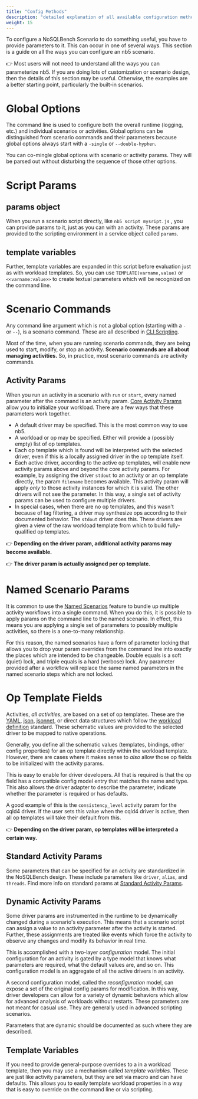 ```yaml
---
title: "Config Methods"
description: "detailed explanation of all available configuration methods in nb5"
weight: 15
---
```


To configure a NoSQLBench Scenario to do something useful, you have to provide parameters to it.
This can occur in one of several ways. This section is a guide on all the ways you can 
configure an nb5 scenario.

👉 Most users will not need to understand all the ways you can parameterize nb5. If you are doing 
lots of customization or scenario design, then the details of this section may be useful. 
Otherwise, the examples are a better starting point, particularly the built-in scenarios. 

# Global Options

The command line is used to configure both the overall runtime (logging, etc.) and
individual scenarios or activities. Global options can be distinguished from scenario commands and
their parameters because global options always start with a `-single` or `--double-hyphen`.

You can co-mingle global options with scenario or activity params. They will be parsed out 
without disturbing the sequence of those other options.

# Script Params

## params object

When you run a scenario script directly, like `nb5 script mysript.js` , you can provide 
params to it, just as you can with an activity. These params are provided to the scripting 
environment in a service object called `params`.

## template variables

Further, template variables are expanded in this script before evaluation just as with workload 
templates. So, you can use `TEMPLATE(varname,value)` or `<<varname:value>>` to create textual 
parameters which will be recognized on the command line.

# Scenario Commands

Any command line argument which is not a global option (starting with a `-` or `--`), is a 
scenario command. These are all described in [CLI Scripting](@/user-guide/cli-scripting.md). 

Most of the time, when you are running scenario commands, they are being used to start, modify, 
or stop an activity. **Scenario commands are all about managing activities.** So, in practice, 
most scenario commands are activity commands.

## Activity Params

When you run an activity in a scenario with `run` or `start`, every named parameter after the
command is an activity param. [Core Activity Params](@/user-guide/core-activity-params.md) 
allow you to initialize your workload. There are a few ways that these parameters work together.

- A default driver may be specified. This is the most common way to use nb5.
- A workload or op may be specified. Either will provide a (possibly empty) list of op templates.
- Each op template which is found will be interpreted with the selected driver, even if this is 
  a locally assigned driver in the op template itself.
- Each active driver, according to the active op templates, will enable new activity params 
  above and beyond the core activity params. For example, by assigning the driver `stdout` to an 
  activity or an op template directly, the param `filename` becomes available. This activity 
  param will apply *only* to those activity instances for which it is valid. The other drivers 
  will not see the parameter. In this way, a single set of activity params can be used to 
  configure multiple drivers.
- In special cases, when there are no op templates, and this wasn't because of tag filtering, a 
  driver may synthesize ops according to their documented behavior. The `stdout` driver does 
  this. These drivers are given a view of the raw workload template from which to build 
  fully-qualified op templates.

👉 **Depending on the driver param, additional activity params may become available.**

👉 **The driver param is actually assigned per op template.**

# Named Scenario Params

It is common to use the [Named Scenarios](@/workloads-101/11-named-scenarios.md) 
feature to 
bundle up multiple activity workflows into a single command. When you do this, it is 
possible to apply params on the command line to the named scenario. In effect, this means you are 
applying a single set of parameters to possibly multiple activities, so there is a one-to-many 
relationship.

For this reason, the named scenarios have a form of parameter locking that allows you to drop 
your param overrides from the command line into exactly the places which are intended to be 
changeable. Double equals is a soft (quiet) lock, and triple equals is a hard (verbose) lock. 
Any parameter provided after a workflow will replace the same named parameters in the named 
scenario steps which are not locked.

# Op Template Fields

Activities, *all activities*, are based on a set of op templates. These are the
[YAML](https://yaml.org/), [json](https://www.json.org/), [jsonnet](https://jsonnet.org/), or direct 
data structures which follow the [workload definition](@/reference/workload_definition/_index.md)
standard. These schematic values are provided to the selected driver to be mapped to native 
operations.

Generally, you define all the schematic values (templates, bindings, other config properties) 
for an op template directly within the workload template. However, there are cases where it 
makes sense to *also* allow those op fields to be initialized with the activity params.

This is easy to enable for driver developers. All that is required is that the op field has a compatible 
config model entry that matches the name and type. This also allows the driver adapter to 
describe the parameter, indicate whether the parameter is required or has defaults.

A good example of this is the `consistency_level` activity param for the cqld4 driver. If the 
user sets this value when the cqld4 driver is active, then all op templates will take their 
default from this.

👉 **Depending on the driver param, op templates will be interpreted a certain way.**

## Standard Activity Params

Some parameters that can be specified for an activity are standardized in the NoSQLBench design.
These include parameters like `driver`, `alias`, and `threads`. Find more info on standard 
params at [Standard Activity Params](@/user-guide/core-activity-params.md).

## Dynamic Activity Params

Some driver params are instrumented in the runtime to be dynamically changed during a scenario's 
execution. This means that a scenario script can assign a value to an activity parameter after 
the activity is started. Further, these assignments are treated like events which force the 
activity to observe any changes and modify its behavior in real time.

This is accomplished with a two-layer _configuration_ model. The initial configuration for an 
activity is gated by a type model that knows what parameters are required, what the default 
values are, and so on. This configuration model is an aggregate of all the active drivers in 
an activity.

A second configuration model, called the _reconfiguration_ model, can expose a set of the 
original config params for modification. In this way, driver developers can allow for a variety 
of dynamic behaviors which allow for advanced analysis of workloads without restarts. These 
parameters are not meant for casual use. They are generally used in advanced scripting scenarios.

Parameters that are dynamic should be documented as such where they are described.

## Template Variables

If you need to provide general-purpose overrides to a in a workload template, then you
may use a mechanism called _template variables_. These are just like activity parameters, but they
are set via macro and can have defaults. This allows you to easily template workload properties 
in a way that is easy to override on the command line or via scripting.

